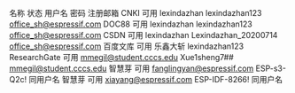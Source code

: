 名称	状态	用户名	密码	注册邮箱
CNKI	可用	lexindazhan	lexindazhan123	office_sh@espressif.com
DOC88	可用	lexindazhan	lexindazhan123	office_sh@espressif.com
CSDN	可用	lexindazhan	Lexindazhan_20200714	office_sh@espressif.com
百度文库	可用	乐鑫大斩	lexindazhan123	
ResearchGate	可用	mmegil@student.cccs.edu	Xue1sheng7##	mmegil@student.cccs.edu
智慧芽	可用	fanglingyan@espressif.com	ESP-s3-Q2c!	同用户名
智慧芽	可用	xiayang@espressif.com	ESP-IDF-8266!	同用户名
